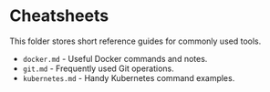 # Cheatsheets

This folder stores short reference guides for commonly used tools.

- `docker.md` - Useful Docker commands and notes.
- `git.md` - Frequently used Git operations.
- `kubernetes.md` - Handy Kubernetes command examples.
